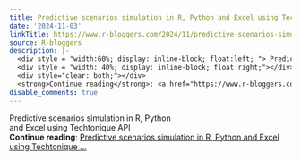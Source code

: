 ```yaml
---
title: Predictive scenarios simulation in R, Python and Excel using Techtonique API
date: '2024-11-03'
linkTitle: https://www.r-bloggers.com/2024/11/predictive-scenarios-simulation-in-r-python-and-excel-using-techtonique-api/
source: R-bloggers
description: |-
  <div style = "width:60%; display: inline-block; float:left; "> Predictive scenarios simulation in R, Python and Excel using Techtonique API</div>
  <div style = "width: 40%; display: inline-block; float:right;"></div>
  <div style="clear: both;"></div>
  <strong>Continue reading</strong>: <a href="https://www.r-bloggers.com/2024/11/predictive-scenarios-simulation-in-r-python-and-excel-using-techtonique-api/">Predictive scenarios simulation in R, Python and Excel using Techtonique ...
disable_comments: true
---
```

<div style = "width:60%; display: inline-block; float:left; "> Predictive scenarios simulation in R, Python and Excel using Techtonique API</div>
<div style = "width: 40%; display: inline-block; float:right;"></div>
<div style="clear: both;"></div>
<strong>Continue reading</strong>: <a href="https://www.r-bloggers.com/2024/11/predictive-scenarios-simulation-in-r-python-and-excel-using-techtonique-api/">Predictive scenarios simulation in R, Python and Excel using Techtonique ...